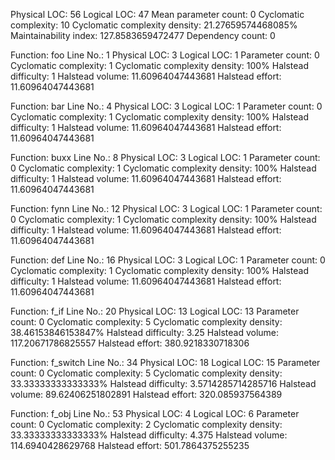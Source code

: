 Physical LOC: 56
  Logical LOC: 47
  Mean parameter count: 0
  Cyclomatic complexity: 10
  Cyclomatic complexity density: 21.27659574468085%
  Maintainability index: 127.8583659472477
  Dependency count: 0

  Function: foo
    Line No.: 1
    Physical LOC: 3
    Logical LOC: 1
    Parameter count: 0
    Cyclomatic complexity: 1
    Cyclomatic complexity density: 100%
    Halstead difficulty: 1
    Halstead volume: 11.60964047443681
    Halstead effort: 11.60964047443681

  Function: bar
    Line No.: 4
    Physical LOC: 3
    Logical LOC: 1
    Parameter count: 0
    Cyclomatic complexity: 1
    Cyclomatic complexity density: 100%
    Halstead difficulty: 1
    Halstead volume: 11.60964047443681
    Halstead effort: 11.60964047443681

  Function: buxx
    Line No.: 8
    Physical LOC: 3
    Logical LOC: 1
    Parameter count: 0
    Cyclomatic complexity: 1
    Cyclomatic complexity density: 100%
    Halstead difficulty: 1
    Halstead volume: 11.60964047443681
    Halstead effort: 11.60964047443681

  Function: fynn
    Line No.: 12
    Physical LOC: 3
    Logical LOC: 1
    Parameter count: 0
    Cyclomatic complexity: 1
    Cyclomatic complexity density: 100%
    Halstead difficulty: 1
    Halstead volume: 11.60964047443681
    Halstead effort: 11.60964047443681

  Function: def
    Line No.: 16
    Physical LOC: 3
    Logical LOC: 1
    Parameter count: 0
    Cyclomatic complexity: 1
    Cyclomatic complexity density: 100%
    Halstead difficulty: 1
    Halstead volume: 11.60964047443681
    Halstead effort: 11.60964047443681

  Function: f_if
    Line No.: 20
    Physical LOC: 13
    Logical LOC: 13
    Parameter count: 0
    Cyclomatic complexity: 5
    Cyclomatic complexity density: 38.46153846153847%
    Halstead difficulty: 3.25
    Halstead volume: 117.20671786825557
    Halstead effort: 380.9218330718306

  Function: f_switch
    Line No.: 34
    Physical LOC: 18
    Logical LOC: 15
    Parameter count: 0
    Cyclomatic complexity: 5
    Cyclomatic complexity density: 33.33333333333333%
    Halstead difficulty: 3.5714285714285716
    Halstead volume: 89.62406251802891
    Halstead effort: 320.085937564389

  Function: f_obj
    Line No.: 53
    Physical LOC: 4
    Logical LOC: 6
    Parameter count: 0
    Cyclomatic complexity: 2
    Cyclomatic complexity density: 33.33333333333333%
    Halstead difficulty: 4.375
    Halstead volume: 114.6940428629768
    Halstead effort: 501.7864375255235